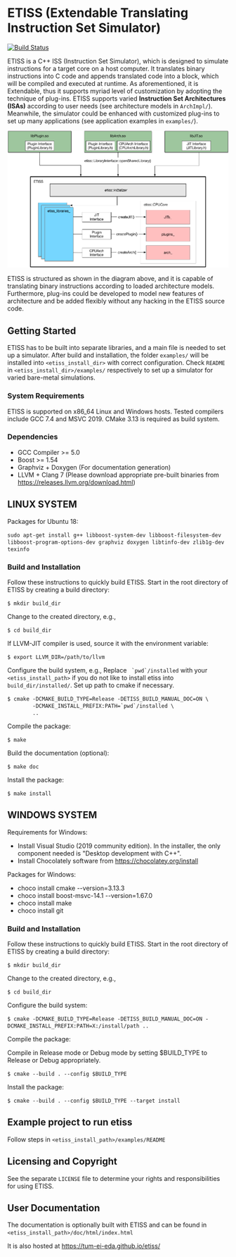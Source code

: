 # ETISS (Extendable Translating Instruction Set Simulator)

[![Build Status](https://travis-ci.org/tum-ei-eda/etiss.svg?branch=master)](https://travis-ci.org/tum-ei-eda/etiss)

ETISS is a C++ ISS (Instruction Set Simulator), which is designed to
simulate instructions for a target core on a host computer. It translates
binary instructions into C code and appends translated code into a block,
which will be compiled and executed at runtime. As aforementioned, it is
Extendable, thus it supports myriad level of customization by adopting the
technique of plug-ins. ETISS supports varied **Instruction Set Architectures
(ISAs)** according to user needs (see architecture models in `ArchImpl/`).
Meanwhile, the simulator could be enhanced with customized plug-ins to set
up many applications (see application examples in `examples/`).

<center> <img src="etiss.png" alt="ETISS diagram" width="520"> </center>

ETISS is structured as shown in the diagram above, and it is capable of
translating binary instructions according to loaded architecture models.
Furthermore, plug-ins could be developed to model new features of architecture
and be added flexibly without any hacking in the ETISS source code.

## Getting Started

ETISS has to be built into separate libraries, and a main file is needed
to set up a simulator. After build and installation, the folder `examples/`
will be installed into `<etiss_install_dir>` with correct
configuration. Check `README` in `<etiss_install_dir>/examples/` respectively
to set up a simulator for varied bare-metal simulations.

### System Requirements

ETISS is supported on x86_64 Linux and Windows hosts. Tested compilers include GCC 7.4 and MSVC 2019. CMake 3.13 is required as build system.

### Dependencies

  - GCC Compiler >= 5.0
  - Boost >= 1.54
  - Graphviz + Doxygen (For documentation generation)
  - LLVM + Clang 7 (Please download appropriate pre-built binaries from https://releases.llvm.org/download.html)

## LINUX SYSTEM

Packages for Ubuntu 18:

    sudo apt-get install g++ libboost-system-dev libboost-filesystem-dev libboost-program-options-dev graphviz doxygen libtinfo-dev zlib1g-dev texinfo

### Build and Installation

Follow these instructions to quickly build ETISS. Start in the root directory of ETISS by creating a build directory:

	$ mkdir build_dir

Change to the created directory, e.g.,

	$ cd build_dir

If LLVM-JIT compiler is used, source it with the environment variable:

	$ export LLVM_DIR=/path/to/llvm

Configure the build system, e.g.,
Replace `` `pwd`/installed`` with your `<etiss_install_path>` if you do not like to install etiss into `build_dir/installed/`. Set up path to cmake if necessary.

	$ cmake -DCMAKE_BUILD_TYPE=Release -DETISS_BUILD_MANUAL_DOC=ON \
	        -DCMAKE_INSTALL_PREFIX:PATH=`pwd`/installed \
	        ..

Compile the package:

	$ make

Build the documentation (optional):

	$ make doc

Install the package:

	$ make install

## WINDOWS SYSTEM

Requirements for Windows:

 - Install Visual Studio (2019 community edition). In the installer, the only component needed is "Desktop development with C++".
 - Install Chocolately software from https://chocolatey.org/install

Packages for Windows:

 - choco install cmake --version=3.13.3
 - choco install boost-msvc-14.1 --version=1.67.0
 - choco install make
 - choco install git

### Build and Installation

Follow these instructions to quickly build ETISS. Start in the root directory of ETISS by creating a build directory:

	$ mkdir build_dir

Change to the created directory, e.g.,

	$ cd build_dir

Configure the build system:

	$ cmake -DCMAKE_BUILD_TYPE=Release -DETISS_BUILD_MANUAL_DOC=ON -DCMAKE_INSTALL_PREFIX:PATH=X:/install/path ..

Compile the package:

Compile in Release mode or Debug mode by setting $BUILD_TYPE to Release or Debug appropriately.

	$ cmake --build . --config $BUILD_TYPE

Install the package:

	$ cmake --build . --config $BUILD_TYPE --target install

## Example project to run etiss

Follow steps in `<etiss_install_path>/examples/README`

## Licensing and Copyright

See the separate `LICENSE` file to determine your rights and responsibilities
for using ETISS.

## User Documentation

The documentation is optionally built with ETISS and can be found in `<etiss_install_path>/doc/html/index.html`

It is also hosted at https://tum-ei-eda.github.io/etiss/
